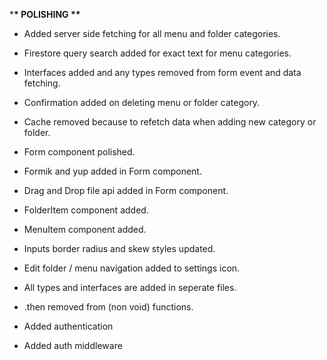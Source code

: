 \***\* POLISHING \*\***

- Added server side fetching for all menu and folder categories.
- Firestore query search added for exact text for menu categories.
- Interfaces added and any types removed from form event and data fetching.
- Confirmation added on deleting menu or folder category.
- Cache removed because to refetch data when adding new category or folder.

- Form component polished.
- Formik and yup added in Form component.

- Drag and Drop file api added in Form component.
- FolderItem component added.
- MenuItem component added.
- Inputs border radius and skew styles updated.
- Edit folder / menu navigation added to settings icon.

- All types and interfaces are added in seperate files.
- .then removed from (non void) functions.

- Added authentication
- Added auth middleware
